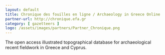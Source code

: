 ```yaml
---
layout: default
title: Chronique des fouilles en ligne / Archaeology in Greece Online
partner-url: http://chronique.efa.gr
category: [ gazetteers ]
logo: /assets/images/partners/Partner_Chronique.png
---
```


The open access illustrated topographical database for archaeological recent fieldwork in Greece and Cyprus.
